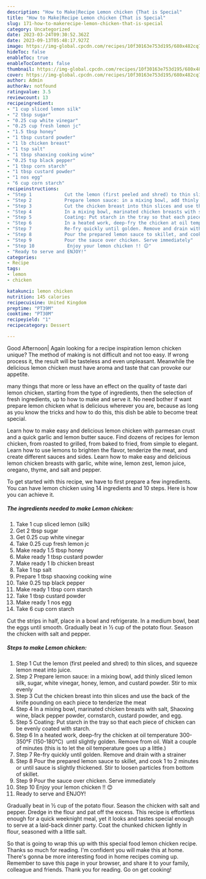```yaml
---
description: "How to Make|Recipe Lemon chicken {That is Special"
title: "How to Make|Recipe Lemon chicken {That is Special"
slug: 171-how-to-makerecipe-lemon-chicken-that-is-special
category: Uncategorized
date: 2023-03-24T09:30:52.362Z
date: 2023-09-13T05:48:17.927Z
image: https://img-global.cpcdn.com/recipes/10f30163e753d195/680x482cq70/lemon-chicken-recipe-main-photo.jpg
hideToc: false
enableToc: true
enableTocContent: false
thumbnail: https://img-global.cpcdn.com/recipes/10f30163e753d195/680x482cq70/lemon-chicken-recipe-main-photo.jpg
cover: https://img-global.cpcdn.com/recipes/10f30163e753d195/680x482cq70/lemon-chicken-recipe-main-photo.jpg
author: Admin
authorAv: notfound
ratingvalue: 3.5
reviewcount: 13
recipeingredient:
- "1 cup sliced lemon silk"
- "2 tbsp sugar"
- "0.25 cup white vinegar"
- "0.25 cup fresh lemon jc"
- "1.5 tbsp honey"
- "1 tbsp custard powder"
- "1 lb chicken breast"
- "1 tsp salt"
- "1 tbsp shaoxing cooking wine"
- "0.25 tsp black pepper"
- "1 tbsp corn starch"
- "1 tbsp custard powder"
- "1 nos egg"
- "6 cup corn starch"
recipeinstructions:
- "Step 1            Cut the lemon (first peeled and shred) to thin slices, and squeeze lemon meat into juice."
- "Step 2            Prepare lemon sauce: in a mixing bowl, add thinly sliced lemon silk, sugar, white vinegar, honey, lemon, and custard powder. Stir to mix evenly"
- "Step 3            Cut the chicken breast into thin slices and use the back of the knife pounding on each piece to tenderize the meat"
- "Step 4            In a mixing bowl, marinated chicken breasts with salt, Shaoxing wine, black pepper powder, cornstarch, custard powder, and egg."
- "Step 5            Coating: Put starch in the tray so that each piece of chicken can be evenly coated with starch."
- "Step 6            In a heated work, deep-fry the chicken at oil temperature 300-350°F (150-180°C)  until slightly golden. Remove from oil. Wait a couple of minutes (this is to let the oil temperature goes up a little.)"
- "Step 7            Re-fry quickly until golden. Remove and drain with a strainer"
- "Step 8            Pour the prepared lemon sauce to skillet, and cook 1 to 2 minutes or until sauce is slightly thickened. Stir to loosen particles from bottom of skillet."
- "Step 9            Pour the sauce over chicken. Serve immediately"
- "Step 10            Enjoy your lemon chicken !! 😊"
- "Ready to serve and ENJOY!"
categories:
- Recipe
tags:
- lemon
- chicken

katakunci: lemon chicken 
nutrition: 145 calories
recipecuisine: United Kingdom
preptime: "PT39M"
cooktime: "PT30M"
recipeyield: "1"
recipecategory: Dessert

---
```



Good Afternoon| Again looking for a recipe inspiration lemon chicken unique? The method of making is not difficult and not too easy. If wrong process it, the result will be tasteless and even unpleasant. Meanwhile the delicious lemon chicken must have aroma and taste that can provoke our appetite.






many things that more or less have an effect on the quality of taste dari lemon chicken, starting from the type of ingredients, then the selection of fresh ingredients, up to how to make and serve it. No need bother if want prepare lemon chicken what is delicious wherever you are, because as long as you know the tricks and how to do this, this dish be able to become treat  special.


Learn how to make easy and delicious lemon chicken with parmesan crust and a quick garlic and lemon butter sauce. Find dozens of recipes for lemon chicken, from roasted to grilled, from baked to fried, from simple to elegant. Learn how to use lemons to brighten the flavor, tenderize the meat, and create different sauces and sides. Learn how to make easy and delicious lemon chicken breasts with garlic, white wine, lemon zest, lemon juice, oregano, thyme, and salt and pepper.


To get started with this recipe, we have to first prepare a few ingredients. You can have lemon chicken using 14 ingredients and 10 steps. Here is how you can achieve it.

<!--inarticleads1-->

##### The ingredients needed to make Lemon chicken:

1. Take 1 cup sliced lemon (silk)
1. Get 2 tbsp sugar
1. Get 0.25 cup white vinegar
1. Take 0.25 cup fresh lemon jc
1. Make ready 1.5 tbsp honey
1. Make ready 1 tbsp custard powder
1. Make ready 1 lb chicken breast
1. Take 1 tsp salt
1. Prepare 1 tbsp shaoxing cooking wine
1. Take 0.25 tsp black pepper
1. Make ready 1 tbsp corn starch
1. Take 1 tbsp custard powder
1. Make ready 1 nos egg
1. Take 6 cup corn starch


Cut the strips in half, place in a bowl and refrigerate. In a medium bowl, beat the eggs until smooth. Gradually beat in ½ cup of the potato flour. Season the chicken with salt and pepper. 

<!--inarticleads2-->

##### Steps to make Lemon chicken:

1. Step 1            Cut the lemon (first peeled and shred) to thin slices, and squeeze lemon meat into juice.
1. Step 2            Prepare lemon sauce: in a mixing bowl, add thinly sliced lemon silk, sugar, white vinegar, honey, lemon, and custard powder. Stir to mix evenly
1. Step 3            Cut the chicken breast into thin slices and use the back of the knife pounding on each piece to tenderize the meat
1. Step 4            In a mixing bowl, marinated chicken breasts with salt, Shaoxing wine, black pepper powder, cornstarch, custard powder, and egg.
1. Step 5            Coating: Put starch in the tray so that each piece of chicken can be evenly coated with starch.
1. Step 6            In a heated work, deep-fry the chicken at oil temperature 300-350°F (150-180°C)  until slightly golden. Remove from oil. Wait a couple of minutes (this is to let the oil temperature goes up a little.)
1. Step 7            Re-fry quickly until golden. Remove and drain with a strainer
1. Step 8            Pour the prepared lemon sauce to skillet, and cook 1 to 2 minutes or until sauce is slightly thickened. Stir to loosen particles from bottom of skillet.
1. Step 9            Pour the sauce over chicken. Serve immediately
1. Step 10            Enjoy your lemon chicken !! 😊
1. Ready to serve and ENJOY!

Gradually beat in ½ cup of the potato flour. Season the chicken with salt and pepper. Dredge in the flour and pat off the excess. This recipe is effortless enough for a quick weeknight meal, yet it looks and tastes special enough to serve at a laid-back dinner party. Coat the chunked chicken lightly in flour, seasoned with a little salt. 

So that is going to wrap this up with this special food lemon chicken recipe. Thanks so much for reading. I'm confident you will make this at home. There's gonna be more interesting food in home recipes coming up. Remember to save this page in your browser, and share it to your family, colleague and friends. Thank you for reading. Go on get cooking!
